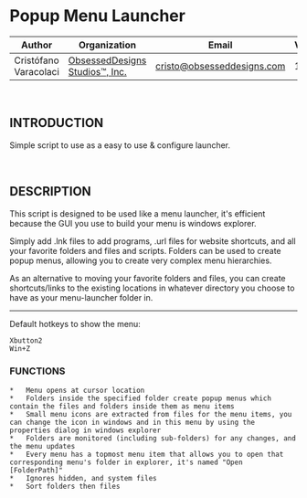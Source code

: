 # Popup Menu Launcher


|Author|Organization|Email|Version|Build|      
----|----|----|----|----|
Cristófano Varacolaci|[ObsessedDesigns Studios™, Inc.](https://obsesseddesigns.com)|cristo@obsesseddesigns.com|1.0.0.3|2022.04.12|

&nbsp;
&nbsp;

## INTRODUCTION
Simple script to use as a easy to use & configure launcher.

&nbsp;

## DESCRIPTION
This script is designed to be used like a menu launcher, it's efficient because the GUI you use to build your menu is windows explorer.

Simply add .lnk files to add programs, .url files for website shortcuts, and all your favorite folders and files and scripts. Folders can be used to create popup menus, allowing you to create very complex menu hierarchies. 

As an alternative to moving your favorite folders and files, you can create shortcuts/links to the existing locations in whatever directory you choose to have as your menu-launcher folder in.

-----------------------------------
Default hotkeys to show the menu:

    Xbutton2
    Win+Z

### FUNCTIONS

    *   Menu opens at cursor location
    *   Folders inside the specified folder create popup menus which contain the files and folders inside them as menu items
    *   Small menu icons are extracted from files for the menu items, you can change the icon in windows and in this menu by using the properties dialog in windows explorer
    *   Folders are monitored (including sub-folders) for any changes, and the menu updates
    *   Every menu has a topmost menu item that allows you to open that corresponding menu's folder in explorer, it's named "Open [FolderPath]"
    *   Ignores hidden, and system files
    *   Sort folders then files

&nbsp;
&nbsp;
